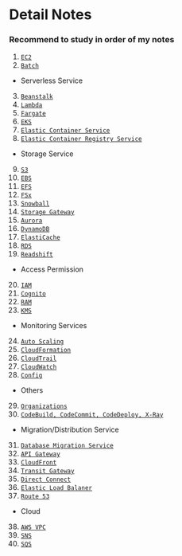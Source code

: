 # Detail Notes
### Recommend to study in order of my notes
1. [`EC2`](./EC2.md)
2. [`Batch`](./Batch.md)
- Serverless Service
3. [`Beanstalk`](./Beanstalk.md)
4. [`Lambda`](./Lambda.md)
5. [`Fargate`](./Fargate.md)
6. [`EKS`](./EKS.md)
7. [`Elastic Container Service`](./ECS.md)
8. [`Elastic Container Registry Service`](./ECR.md)
- Storage Service 
9. [`S3`](./S3.md)
10. [`EBS`](./EBS.md)
11. [`EFS`](./EFS.md)
12. [`FSx`](./FSx.md)
13. [`Snowball`](./Snowball.md)
14. [`Storage Gateway`](./StorageGateway.md)
15. [`Aurora`](./Aurora.md)
16. [`DynamoDB`](./DynamoDB.md)
17. [`ElastiCache`](./Elasticache.md)
18. [`RDS`](./RDS.md)
19. [`Readshift`](./Redshift.md)
- Access Permission
20. [`IAM`](./IAM.md)
21. [`Cognito`](./Cognito.md)
22. [`RAM`](./RAM.md)
23. [`KMS`](./KMS.md)
- Monitoring Services
24. [`Auto Scaling`](./AS.md)
25. [`CloudFormation`](./CF.md)
26. [`CloudTrail`](./CloudTrail.md)
27. [`CloudWatch`](./Cloudwatch.md)
28. [`Config`](./Config.md)
- Others
29. [`Organizations`](./Org.md)
30. [`CodeBuild, CodeCommit, CodeDeploy, X-Ray`](./Code.md)
- Migration/Distribution Service
31. [`Database Migration Service`](./DMS.md)
32. [`API Gateway`](API.md)
33. [`CloudFront`](CloudFront.md)
34. [`Transit Gateway`](./Transit.md)
35. [`Direct Connect`](./DC.md)
36. [`Elastic Load Balaner`](./ELB.md)
37. [`Route 53`](./Route53.md)
- Cloud
38. [`AWS VPC`](./VPC.md)
39. [`SNS`](./SNS.md)
40. [`SQS`](./SQS.md)

